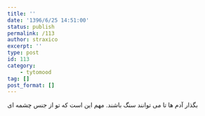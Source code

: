 ```yaml
---
title: ''
date: '1396/6/25 14:51:00'
status: publish
permalink: /113
author: straxico
excerpt: ''
type: post
id: 113
category:
    - tytomood
tag: []
post_format: []
---
```

بگذار آدم ها تا می توانند سنگ باشند. مهم این است که تو از جنس چشمه ای